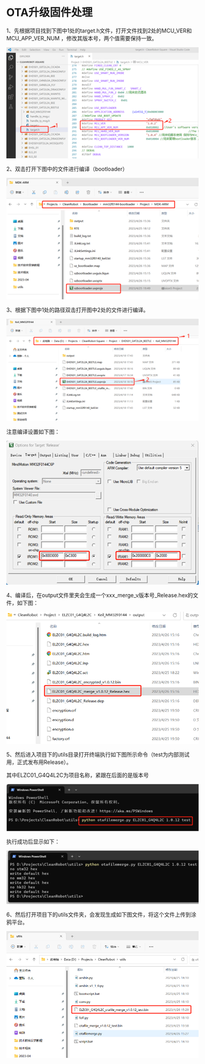 # OTA升级固件处理

1、先根据项目找到下图中1处的target.h文件，打开文件找到2处的MCU_VER和 MCU_APP_VER_NUM ，修改其版本号，两个值需要保持一致。

![image](images/ota_upgrade_01.png)

2、双击打开下图中的文件进行编译（bootloader）

![image](images/ota_upgrade_02.png)

3、根据下图中1处的路径双击打开图中2处的文件进行编译。

![image](images/ota_upgrade_03.png)

注意编译设置如下图：

![image](images/ota_upgrade_04.png)

4、编译后，在output文件里夹会生成一个xxx_merge_v版本号_Release.hex的文件，如下图：

![image](images/ota_upgrade_05.png)

5、然后进入项目下的utils目录打开终端执行如下图所示命令（test为内部测试用，正式发布用Release）。

其中ELZC01_G4Q4L2C为项目名称，紧跟在后面的是版本号

![image](images/ota_upgrade_06.png)

执行成功后显示如下：

![image](images/ota_upgrade_07.png)

6、然后打开项目下的utils文件夹，会发现生成如下图文件，将这个文件上传到涂鸦平台。

![image](images/ota_upgrade_08.png)












